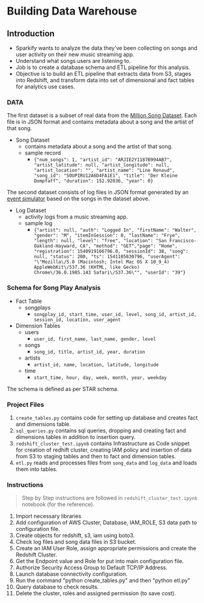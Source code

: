 # Building Data Warehouse

## Introduction

- Sparkify wants to analyze the data they've been collecting on songs and user activity on their new music streaming app.
- Understand what songs users are listening to.
- Job is to create a database schema and ETL pipeline for this analysis.
- Objective is to build an ETL pipeline that extracts data from S3, stages into Redshift, and transform data into set of dimensional and fact tables for analytics use cases.

### DATA

The first dataset is a subset of real data from the [Million Song Dataset](https://labrosa.ee.columbia.edu/millionsong/). Each file is in JSON format and contains metadata about a song and the artist of that song.

- Song Dataset
    - contains metadata about a song and the artist of that song.
    - sample record
        - `{"num_songs": 1, "artist_id": "ARJIE2Y1187B994AB7", "artist_latitude": null, "artist_longitude": null, "artist_location": "", "artist_name": "Line Renaud", "song_id": "SOUPIRU12A6D4FA1E1", "title": "Der Kleine Dompfaff", "duration": 152.92036, "year": 0}`

The second dataset consists of log files in JSON format generated by an [event simulator](https://github.com/Interana/eventsim) based on the songs in the dataset above.

- Log Dataset
    - activity logs from a music streaming app.
    - sample log
        - `{"artist": null, "auth": "Logged In", "firstName": "Walter", "gender": "M", "itemInSession": 0, "lastName": "Frye", "length": null, "level": "free", "location": "San Francisco-Oakland-Hayward, CA", "method": "GET","page": "Home", "registration": 1540919166796.0, "sessionId": 38, "song": null, "status": 200, "ts": 1541105830796, "userAgent": "\"Mozilla\/5.0 (Macintosh; Intel Mac OS X 10_9_4) AppleWebKit\/537.36 (KHTML, like Gecko) Chrome\/36.0.1985.143 Safari\/537.36\"", "userId": "39"}`

### Schema for Song Play Analysis

- Fact Table
    - songplays
        - `songplay_id, start_time, user_id, level, song_id, artist_id, session_id, location, user_agent`
- Dimension Tables
    - users
        - `user_id, first_name, last_name, gender, level`
    - songs
        - `song_id, title, artist_id, year, duration`
    - artists
        - `artist_id, name, location, latitude, longitude`
    - time
        - `start_time, hour, day, week, month, year, weekday`

The schema is defined as per STAR schema.

### Project Files

1. `create_tables.py` contains code for setting up database and creates fact and dimensions table.
2. `sql_queries.py` contains sql queries, dropping and creating fact and dimensions tables in addition to insertion query.
3. `redshift_cluster_test.ipynb` contains Infrastructure as Code snippet for creation of redhift cluster, creating IAM policy and insertion of data from S3 to staging tables and then to fact and dimension tables.
4. `etl.py` reads and processes files from `song_data` and `log_data` and loads them into tables.

### Instructions

> Step by Step instructions are followed in `redshift_cluster_test.ipynb` notebook (for the reference).

1. Import necessary libraries
2. Add configuration of AWS Cluster, Database, IAM_ROLE, S3 data path to configuration file.
3. Create objects for redshift, s3, iam using boto3.
4. Check log files and song data files in S3 bucket.
5. Create an IAM User Role, assign appropriate permissions and create the Redshift Cluster.
6. Get the Endpoint value and Role for put into main configuration file.
7. Authorize Security Access Group to Default TCP/IP Address.
8. Launch database connectivity configuration.
9. Run the command "python create_tables.py" and then "python etl.py"
10. Query database to check results.
11. Delete the cluster, roles and assigned permission (to save cost).

